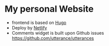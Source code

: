 # My personal Website

- frontend is based on [Hugo](https://gohugo.io/)
- Deploy by [Netlify](https://www.netlify.com/)
- Comments widget is built upon Github issues https://github.com/utterance/utterances




